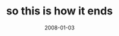 ---
layout: base.njk
title : 'so this is how it ends' 
view_title : 'so this is how it ends' 
year : '2008' 
date : '2008-01-03' 
img_file : '/drawing/sothisishowitends.png' 
html_file : 'sothisishowitends' 
next_html : 'twoyearsclean.html' 
year_order : '7' 
permalink : "title/{{html_file}}.html"
---